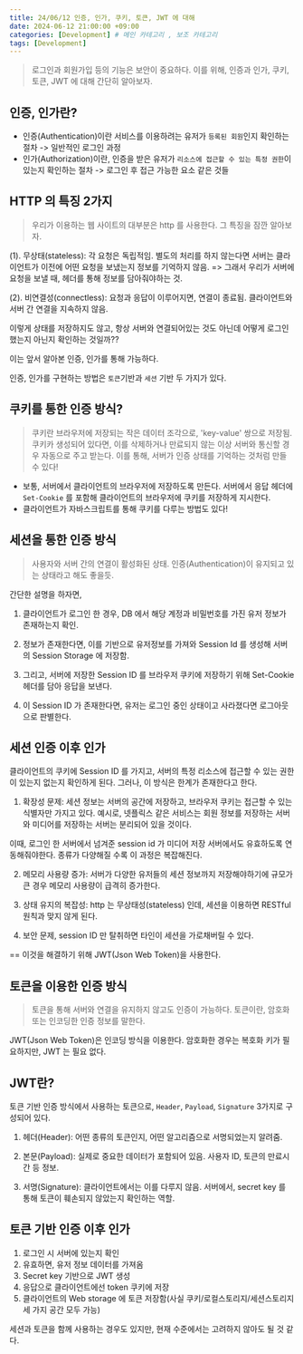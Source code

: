 ```yaml
---
title: 24/06/12 인증, 인가, 쿠키, 토큰, JWT 에 대해
date: 2024-06-12 21:00:00 +09:00
categories: [Development] # 메인 카테고리 , 보조 카테고리
tags: [Development]
---
```


> 로그인과 회원가입 등의 기능은 보안이 중요하다.
> 이를 위해, 인증과 인가, 쿠키, 토큰, JWT 에 대해 간단히 알아보자.

## 인증, 인가란?

- 인증(Authentication)이란 서비스를 이용하려는 유저가 `등록된 회원`인지 확인하는 절차 -> 일반적인 로그인 과정
- 인가(Authorization)이란, 인증을 받은 유저가 `리소스에 접근할 수 있는 특정 권한`이 있는지 확인하는 절차 -> 로그인 후 접근 가능한 요소 같은 것들

## HTTP 의 특징 2가지

> 우리가 이용하는 웹 사이트의 대부분은 http 를 사용한다.
> 그 특징을 잠깐 알아보자.

(1). 무상태(stateless): 각 요청은 독립적임. 별도의 처리를 하지 않는다면 서버는 클라이언트가 이전에 어떤 요청을 보냈는지 정보를 기억하지 않음.
=> 그래서 우리가 서버에 요청을 보낼 때, 헤더를 통해 정보를 담아줘야하는 것.

(2). 비연결성(connectless): 요청과 응답이 이루어지면, 연결이 종료됨. 클라이언트와 서버 간 연결을 지속하지 않음.

이렇게 상태를 저장하지도 않고, 항상 서버와 연결되어있는 것도 아닌데 어떻게 로그인 했는지 아닌지 확인하는 것일까??

이는 앞서 알아본 인증, 인가를 통해 가능하다.

인증, 인가를 구현하는 방법은 `토큰`기반과 `세션` 기반 두 가지가 있다.

## 쿠키를 통한 인증 방식?

> 쿠키란 브라우저에 저장되는 작은 데이터 조각으로, 'key-value' 쌍으로 저장됨.
> 쿠키카 생성되어 있다면, 이를 삭제하거나 만료되지 않는 이상 서버와 통신할 경우 자동으로 주고 받는다.
> 이를 통해, 서버가 인증 상태를 기억하는 것처럼 만들 수 있다!

- 보통, 서버에서 클라이언트의 브라우저에 저장하도록 만든다.
  서버에서 응답 헤더에 `Set-Cookie` 를 포함해 클라이언트의 브라우저에 쿠키를 저장하게 지시한다.
- 클라이언트가 자바스크립트를 통해 쿠키를 다루는 방법도 있다!

## 세션을 통한 인증 방식

> 사용자와 서버 간의 연결이 활성화된 상태.
> 인증(Authentication)이 유지되고 있는 상태라고 해도 좋을듯.

간단한 설명을 하자면,

1. 클라이언트가 로그인 한 경우, DB 에서 해당 계정과 비밀번호를 가진 유저 정보가 존재하는지 확인.

2. 정보가 존재한다면, 이를 기반으로 유저정보를 가져와 Session Id 를 생성해 서버의 Session Storage 에 저장함.

3. 그리고, 서버에 저장한 Session ID 를 브라우저 쿠키에 저장하기 위해 Set-Cookie 헤더를 담아 응답을 보낸다.

4. 이 Session ID 가 존재한다면, 유저는 로그인 중인 상태이고 사라졌다면 로그아웃으로 판별한다.

## 세션 인증 이후 인가

클라이언트의 쿠키에 Session ID 를 가지고, 서버의 특정 리소스에 접근할 수 있는 권한이 있는지 없는지 확인하게 된다.
그러나, 이 방식은 한계가 존재한다고 한다.

1. 확장성 문제: 세션 정보는 서버의 공간에 저장하고, 브라우저 쿠키는 접근할 수 있는 식별자만 가지고 있다. 예시로, 넷플릭스 같은 서비스는 회원 정보를 저장하는 서버와 미디어를 저장하는 서버는 분리되어 있을 것이다.

이때, 로그인 한 서버에서 넘겨준 session id 가 미디어 저장 서버에서도 유효하도록 연동해줘야한다. 종류가 다양해질 수록 이 과정은 복잡해진다.

2. 메모리 사용량 증가: 서버가 다양한 유저들의 세션 정보까지 저장해야하기에 규모가 큰 경우 메모리 사용량이 급격히 증가한다.

3. 상태 유지의 복잡성: http 는 무상태성(stateless) 인데, 세션을 이용하면 RESTful 원칙과 맞지 않게 된다.

4. 보안 문제, session ID 만 탈취하면 타인이 세션을 가로채버릴 수 있다.

== 이것을 해결하기 위해 JWT(Json Web Token)을 사용한다.

## 토큰을 이용한 인증 방식

> 토큰을 통해 서버와 연결을 유지하지 않고도 인증이 가능하다.
> 토큰이란, 암호화 또는 인코딩한 인증 정보를 말한다.

JWT(Json Web Token)은 인코딩 방식을 이용한다.
암호화한 경우는 복호화 키가 필요하지만, JWT 는 필요 없다.

## JWT란?

토큰 기반 인증 방식에서 사용하는 토큰으로, `Header`, `Payload`, `Signature` 3가지로 구성되어 있다.

1. 헤더(Header): 어떤 종류의 토큰인지, 어떤 알고리즘으로 서명되었는지 알려줌.

2. 본문(Payload): 실제로 중요한 데이터가 포함되어 있음. 사용자 ID, 토큰의 만료시간 등 정보.

3. 서명(Signature): 클라이언트에서는 이를 다루지 않음. 서버에서, secret key 를 통해 토큰이 훼손되지 않았는지 확인하는 역할.

## 토큰 기반 인증 이후 인가

1. 로그인 시 서버에 있는지 확인
2. 유효하면, 유저 정보 데이터를 가져옴
3. Secret key 기반으로 JWT 생성
4. 응답으로 클라이언트에선 token 쿠키에 저장
5. 클라이언트의 Web storage 에 토큰 저장함(사실 쿠키/로컬스토리지/세션스토리지 세 가지 공간 모두 가능)

세션과 토큰을 함께 사용하는 경우도 있지만, 현재 수준에서는 고려하지 않아도 될 것 같다.
